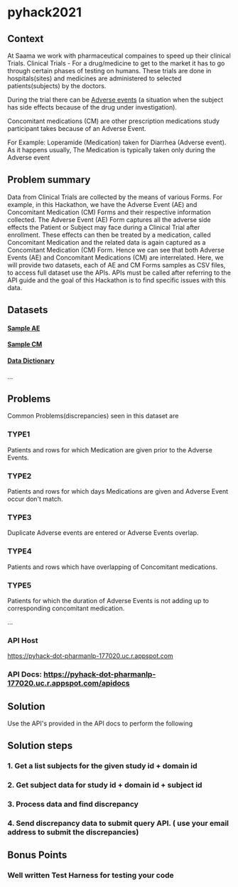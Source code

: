 # pyhack2021

## Context
At Saama we work with pharmaceutical compaines to speed up their clinical Trials.
Clinical Trials - For a drug/medicine to get to the market it has to go through certain phases of testing on humans. These trials are done in hospitals(sites) and medicines are administered to selected patients(subjects) by the doctors.

During the trial there can be [Adverse events](https://en.wikipedia.org/wiki/Adverse_event) (a situation when the subject has side effects because of the drug under investigation).

Concomitant medications (CM) are other prescription medications study participant takes because of an Adverse Event.

For Example: Loperamide (Medication) taken for Diarrhea (Adverse event). As it happens usually, The Medication is typically taken only during the Adverse event 

## Problem summary


Data from Clinical Trials are collected by the means of various Forms. For example, in this Hackathon, we have the Adverse Event (AE) and Concomitant Medication (CM) Forms and their respective information collected. The Adverse Event (AE) Form captures all the adverse side effects the Patient or Subject may face during a Clinical Trial after enrollment. These effects can then be treated by a medication, called Concomitant Medication and the related data is again captured as a Concomitant Medication (CM) Form. Hence we can see that both Adverse Events (AE) and Concomitant Medications (CM) are interrelated. Here, we will provide two  datasets, each of AE and CM Forms samples as CSV files, to access full dataset use the APIs. APIs must be called after referring to the API guide and the goal of this Hackathon is to find specific issues with this data.


## Datasets

#### [Sample AE](https://www.dropbox.com/s/wg3xi7f9kxr5o4w/AE_data_sample.xlsx?dl=0)
#### [Sample CM](https://www.dropbox.com/s/uar0h8pkfxtt2ij/cm_data_sample.xlsx?dl=0)

#### [Data Dictionary](https://www.dropbox.com/s/5s83sveiovzolsh/Hackathon%20Data%20Dictionary.xlsx?dl=0)
...

## Problems

Common Problems(discrepancies) seen in this dataset are 

### TYPE1
Patients and rows for which Medication are given prior to the Adverse Events.

### TYPE2
Patients and rows for which days Medications are given and Adverse Event occur don't match. 

### TYPE3
Duplicate Adverse events are entered or Adverse Events overlap.

### TYPE4
Patients and rows which have overlapping of Concomitant medications.

### TYPE5
Patients for which the duration of Adverse Events is not adding up to corresponding concomitant medication. 


...

### API Host

https://pyhack-dot-pharmanlp-177020.uc.r.appspot.com

### API Docs: https://pyhack-dot-pharmanlp-177020.uc.r.appspot.com/apidocs

## Solution 

Use the API's provided in the API docs to perform the following 

## Solution steps
### 1. Get a list subjects for the given study id + domain id
### 2. Get subject data for study id + domain id + subject id
### 3. Process data and find discrepancy
### 4. Send discrepancy data to submit query API. ( use your email address to submit the discrepancies)

## Bonus Points

### Well written Test Harness for testing your code


